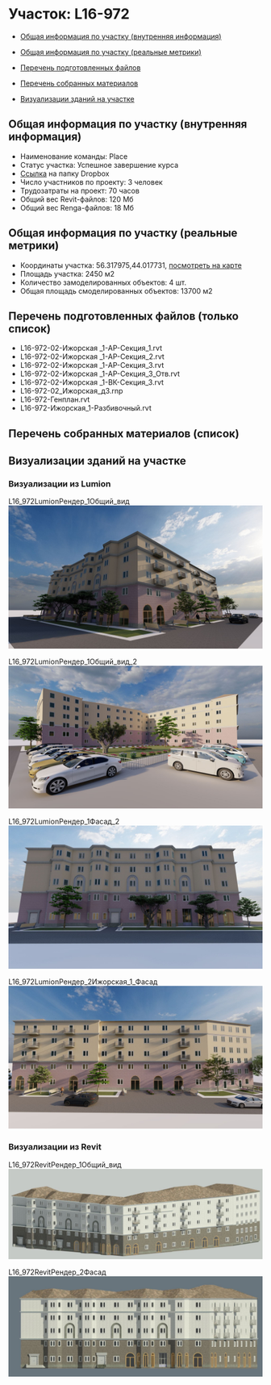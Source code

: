 # Участок: L16-972

* [Общая информация по участку (внутренняя информация)](#Chapter1)

* [Общая информация по участку (реальные метрики)](#Chapter2)

* [Перечень подготовленных файлов](#Chapter3)

* [Перечень собранных материалов](#Chapter4)

* [Визуализации зданий на участке](#Chapter6)

## <a id="Chapter1"></a> Общая информация по участку (внутренняя информация)
+ Наименование команды: Place
+ Статус участка: Успешное завершение курса
+ [Ссылка](https://www.dropbox.com/sh/wvvgv1nw1iqred9/AAB5AmJIIBLpXpPfxAkuwWDUa/L16_972?dl=0) на папку Dropbox
+ Число участников по проекту: 3 человек
+ Трудозатраты на проект: 70 часов
+ Общий вес Revit-файлов: 120 Мб
+ Общий вес Renga-файлов: 18 Мб
## <a id="Chapter2"></a> Общая информация по участку (реальные метрики)
+ Координаты участка: 56.317975,44.017731, [посмотреть на карте](https://yandex.ru/maps/47/nizhny-novgorod/?ll=44.017731%2C56.317975&z=19)
+ Площадь участка: 2450 м2
+ Количество замоделированных объектов: 4 шт.
+ Общая площадь смоделированных объектов: 13700 м2
## <a id="Chapter3"></a> Перечень подготовленных файлов (только список)
+ L16-972-02-Ижорская _1-АР-Секция_1.rvt
+ L16-972-02-Ижорская _1-АР-Секция_2.rvt
+ L16-972-02-Ижорская _1-АР-Секция_3.rvt
+ L16-972-02-Ижорская _1-АР-Секция_3_Отв.rvt
+ L16-972-02-Ижорская _1-ВК-Секция_3.rvt
+ L16-972-02_Ижорская_д3.rnp
+ L16-972-Генплан.rvt
+ L16-972-Ижорская_1-Разбивочный.rvt
## <a id="Chapter4"></a> Перечень собранных материалов (список)
## <a id="Chapter6"></a> Визуализации зданий на участке
### Визуализации из Lumion
L16_972LumionРендер_1Общий_вид
![L16_972-Lumion-Рендер_1-Общий_вид](/Images/L16_972/L16_972-Lumion-Рендер_1-Общий_вид_Compressed.jpg)

L16_972LumionРендер_1Общий_вид_2
![L16_972-Lumion-Рендер_1-Общий_вид_2](/Images/L16_972/L16_972-Lumion-Рендер_1-Общий_вид_2_Compressed.jpg)

L16_972LumionРендер_1Фасад_2
![L16_972-Lumion-Рендер_1-Фасад_2](/Images/L16_972/L16_972-Lumion-Рендер_1-Фасад_2_Compressed.jpg)

L16_972LumionРендер_2Ижорская_1_Фасад
![L16_972-Lumion-Рендер_2-Ижорская_1_Фасад](/Images/L16_972/L16_972-Lumion-Рендер_2-Ижорская_1_Фасад_Compressed.jpg)

### Визуализации из Revit
L16_972RevitРендер_1Общий_вид
![L16_972-Revit-Рендер_1-Общий_вид](/Images/L16_972/L16_972-Revit-Рендер_1-Общий_вид_Compressed.jpg)

L16_972RevitРендер_2Фасад
![L16_972-Revit-Рендер_2-Фасад](/Images/L16_972/L16_972-Revit-Рендер_2-Фасад_Compressed.jpg)

